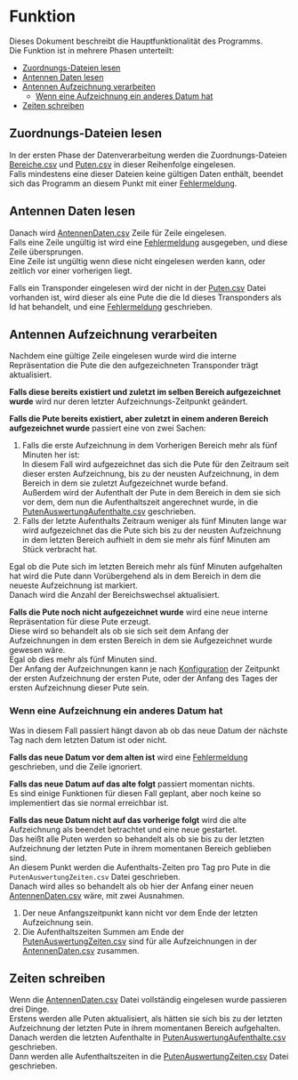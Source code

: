 # Funktion
Dieses Dokument beschreibt die Hauptfunktionalität des Programms.  
Die Funktion ist in mehrere Phasen unterteilt:
 * [Zuordnungs-Dateien lesen](#zuordnungs-dateien-lesen)
 * [Antennen Daten lesen](#antennen-daten-lesen)
 * [Antennen Aufzeichnung verarbeiten](#antennen-aufzeichnung-verarbeiten)
    * [Wenn eine Aufzeichnung ein anderes Datum hat](#wenn-eine-aufzeichnung-ein-anderes-datum-hat)
 * [Zeiten schreiben](#zeiten-schreiben)

[Fehlermeldung]: usage.md#status-meldungen "Status Meldungen"
[AntennenDaten.csv]: input.md#antennendaten-csv

## Zuordnungs-Dateien lesen
In der ersten Phase der Datenverarbeitung werden die Zuordnungs-Dateien [Bereiche.csv](input.md#bereiche-csv) und [Puten.csv](input.md#puten-csv) in dieser Reihenfolge eingelesen.  
Falls mindestens eine dieser Dateien keine gültigen Daten enthält, beendet sich das Programm an diesem Punkt mit einer [Fehlermeldung].

## Antennen Daten lesen
Danach wird [AntennenDaten.csv] Zeile für Zeile eingelesen.  
Falls eine Zeile ungültig ist wird eine [Fehlermeldung] ausgegeben, und diese Zeile übersprungen.  
Eine Zeile ist ungültig wenn diese nicht eingelesen werden kann, oder zeitlich vor einer vorherigen liegt.

Falls ein Transponder eingelesen wird der nicht in der [Puten.csv](input.md#puten-csv) Datei vorhanden ist, wird dieser als eine Pute die die Id dieses Transponders als Id hat behandelt, und eine [Fehlermeldung] geschrieben.

## Antennen Aufzeichnung verarbeiten
Nachdem eine gültige Zeile eingelesen wurde wird die interne Repräsentation die Pute die den aufgezeichneten Transponder trägt aktualisiert.

**Falls diese bereits existiert und zuletzt im selben Bereich aufgezeichnet wurde** wird nur deren letzter Aufzeichnungs-Zeitpunkt geändert.

**Falls die Pute bereits existiert, aber zuletzt in einem anderen Bereich aufgezeichnet wurde** passiert eine von zwei Sachen:
 1. Falls die erste Aufzeichnung in dem Vorherigen Bereich mehr als fünf Minuten her ist:  
    In diesem Fall wird aufgezeichnet das sich die Pute für den Zeitraum seit dieser ersten Aufzeichnung, bis zu der neusten Aufzeichnung, in dem Bereich in dem sie zuletzt Aufgezeichnet wurde befand.  
    Außerdem wird der Aufenthalt der Pute in dem Bereich in dem sie sich vor dem, dem nun die Aufenthaltszeit angerechnet wurde, in die [PutenAuswertungAufenthalte.csv](output.md#putenauswertungaufenthalte-csv) geschrieben.
 2. Falls der letzte Aufenthalts Zeitraum weniger als fünf Minuten lange war wird aufgezeichnet das die Pute sich bis zu der neusten Aufzeichnung in dem letzten Bereich aufhielt in dem sie mehr als fünf Minuten am Stück verbracht hat.

Egal ob die Pute sich im letzten Bereich mehr als fünf Minuten aufgehalten hat wird die Pute dann Vorübergehend als in dem Bereich in dem die neueste Aufzeichnung ist markiert.  
Danach wird die Anzahl der Bereichswechsel aktualisiert.

**Falls die Pute noch nicht aufgezeichnet wurde** wird eine neue interne Repräsentation für diese Pute erzeugt.  
Diese wird so behandelt als ob sie sich seit dem Anfang der Aufzeichnungen in dem ersten Bereich in dem sie Aufgezeichnet wurde gewesen wäre.  
Egal ob dies mehr als fünf Minuten sind.  
Der Anfang der Aufzeichnungen kann je nach [Konfiguration](usage.md#argumente) der Zeitpunkt der ersten Aufzeichnung der ersten Pute, oder der Anfang des Tages der ersten Aufzeichnung dieser Pute sein.

### Wenn eine Aufzeichnung ein anderes Datum hat
Was in diesem Fall passiert hängt davon ab ob das neue Datum der nächste Tag nach dem letzten Datum ist oder nicht.

**Falls das neue Datum vor dem alten ist** wird eine [Fehlermeldung] geschrieben, und die Zeile ignoriert.

**Falls das neue Datum auf das alte folgt** passiert momentan nichts.  
Es sind einige Funktionen für diesen Fall geplant, aber noch keine so implementiert das sie normal erreichbar ist.

**Falls das neue Datum nicht auf das vorherige folgt** wird die alte Aufzeichnung als beendet betrachtet und eine neue gestartet.  
Das heißt alle Puten werden so behandelt als ob sie bis zu der letzten Aufzeichnung der letzten Pute in ihrem momentanen Bereich geblieben sind.  
An diesem Punkt werden die Aufenthalts-Zeiten pro Tag pro Pute in die `PutenAuswertungZeiten.csv` Datei geschrieben.  
Danach wird alles so behandelt als ob hier der Anfang einer neuen [AntennenDaten.csv] wäre, mit zwei Ausnahmen.
 1. Der neue Anfangszeitpunkt kann nicht vor dem Ende der letzten Aufzeichnung sein.
 2. Die Aufenthaltszeiten Summen am Ende der [PutenAuswertungZeiten.csv](output.md#putenauswertungzeiten-csv) sind für alle Aufzeichnungen in der [AntennenDaten.csv] zusammen.

## Zeiten schreiben
Wenn die [AntennenDaten.csv] Datei vollständig eingelesen wurde passieren drei Dinge.  
Erstens werden alle Puten aktualisiert, als hätten sie sich bis zu der letzten Aufzeichnung der letzten Pute in ihrem momentanen Bereich aufgehalten.  
Danach werden die letzten Aufenthalte in [PutenAuswertungAufenthalte.csv](output.md#putenauswertungaufenthalte-csv) geschrieben.  
Dann werden alle Aufenthaltszeiten in die [PutenAuswertungZeiten.csv](output.md#putenauswertungzeiten-csv) Datei geschrieben.
